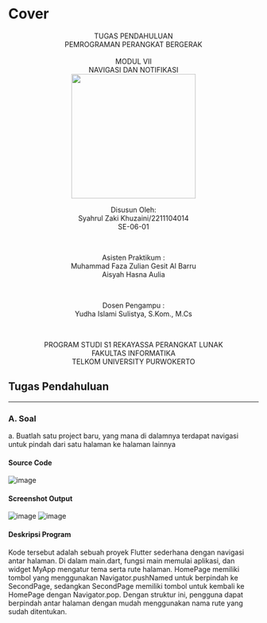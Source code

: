 # Cover 
<div align="center">
TUGAS PENDAHULUAN <br>
PEMROGRAMAN PERANGKAT BERGERAK <br>
<br>
MODUL VII <br>
NAVIGASI DAN NOTIFIKASI <br>

<img src="https://lac.telkomuniversity.ac.id/wp-content/uploads/2021/01/cropped-1200px-Telkom_University_Logo.svg-270x270.png" width="250px">

<br>

Disusun Oleh: <br>
Syahrul Zaki Khuzaini/2211104014 <br>
SE-06-01 <br>

<br>

Asisten Praktikum : <br>
Muhammad Faza Zulian Gesit Al Barru <br>
Aisyah Hasna Aulia <br>

<br>

Dosen Pengampu : <br>
Yudha Islami Sulistya, S.Kom., M.Cs <br>

<br>

PROGRAM STUDI S1 REKAYASSA PERANGKAT LUNAK <br>
FAKULTAS INFORMATIKA <br> 
TELKOM UNIVERSITY PURWOKERTO <br>

</div>

## Tugas Pendahuluan
---

### A. Soal <br>
a. Buatlah satu project baru, yang mana di dalamnya terdapat navigasi untuk pindah
dari satu halaman ke halaman lainnya
<br>


#### Source Code <br>
   
![image](img/code.png)
<br>

#### Screenshot Output<br>

![image](img/output1.png)
![image](img/output2.png)
<br>

#### Deskripsi Program <br>
Kode tersebut adalah sebuah proyek Flutter sederhana dengan navigasi antar halaman. Di dalam main.dart, fungsi main memulai aplikasi, dan widget MyApp mengatur tema serta rute halaman. HomePage memiliki tombol yang menggunakan Navigator.pushNamed untuk berpindah ke SecondPage, sedangkan SecondPage memiliki tombol untuk kembali ke HomePage dengan Navigator.pop. Dengan struktur ini, pengguna dapat berpindah antar halaman dengan mudah menggunakan nama rute yang sudah ditentukan.